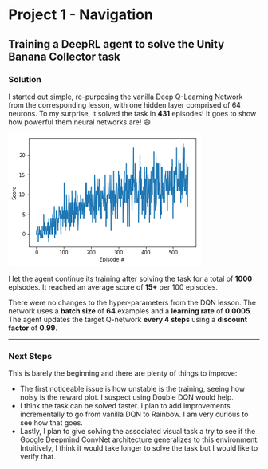 # Project 1 - Navigation
## Training a DeepRL agent to solve the Unity Banana Collector task

### Solution
I started out simple, re-purposing the vanilla Deep Q-Learning Network from the corresponding lesson, with one hidden layer comprised of 64 neurons. To my surprise, it solved the task in **431** episodes! It goes to show how powerful them neural networks are! :smile:

![](scores.png)

I let the agent continue its training after solving the task for a total of **1000** episodes. It reached an average score of **15+** per 100 episodes.

There were no changes to the hyper-parameters from the DQN lesson. The network uses a **batch size** of **64** examples and a **learning rate** of **0.0005**. The agent updates the target Q-network **every 4 steps** using a **discount factor** of **0.99**.

---

### Next Steps
This is barely the beginning and there are plenty of things to improve:
+ The first noticeable issue is how unstable is the training, seeing how noisy is the reward plot. I suspect using Double DQN would help.
+ I think the task can be solved faster. I plan to add improvements incrementally to go from vanilla DQN to Rainbow. I am very curious to see how that goes.
+ Lastly, I plan to give solving the associated visual task a try to see if the Google Deepmind ConvNet architecture generalizes to this environment. Intuitively, I think it would take longer to solve the task but I would like to verify that.